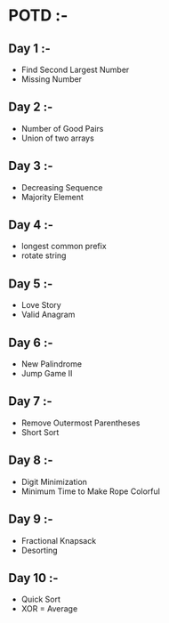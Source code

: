 # POTD :-
## Day 1 :-
  - Find Second Largest Number
  - Missing Number
## Day 2 :-
  - Number of Good Pairs
  - Union of two arrays
## Day 3 :-
  - Decreasing Sequence
  - Majority Element
## Day 4 :-
  - longest common prefix
  - rotate string
## Day 5 :-
  - Love Story
  - Valid Anagram
## Day 6 :-
  - New Palindrome
  - Jump Game II
## Day 7 :-
  - Remove Outermost Parentheses
  - Short Sort
## Day 8 :-
  - Digit Minimization
  - Minimum Time to Make Rope Colorful
## Day 9 :-
  - Fractional Knapsack
  - Desorting
## Day 10 :-
  - Quick Sort
  - XOR = Average
